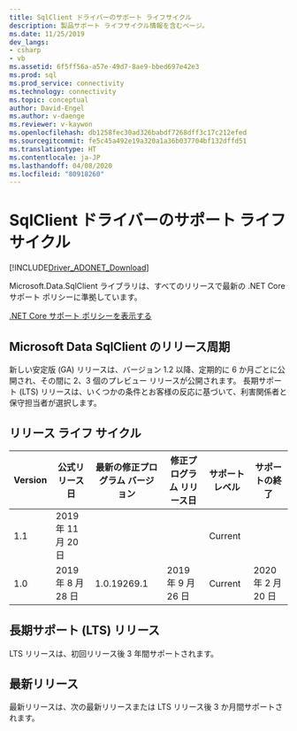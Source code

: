 ```yaml
---
title: SqlClient ドライバーのサポート ライフサイクル
description: 製品サポート ライフサイクル情報を含むページ。
ms.date: 11/25/2019
dev_langs:
- csharp
- vb
ms.assetid: 6f5ff56a-a57e-49d7-8ae9-bbed697e42e3
ms.prod: sql
ms.prod_service: connectivity
ms.technology: connectivity
ms.topic: conceptual
author: David-Engel
ms.author: v-daenge
ms.reviewer: v-kaywon
ms.openlocfilehash: db1258fec30ad326babdf7268dff3c17c212efed
ms.sourcegitcommit: fe5c45a492e19a320a1a36b037704bf132dffd51
ms.translationtype: HT
ms.contentlocale: ja-JP
ms.lasthandoff: 04/08/2020
ms.locfileid: "80918260"
---
```

# <a name="sqlclient-driver-support-lifecycle"></a>SqlClient ドライバーのサポート ライフサイクル

[!INCLUDE[Driver_ADONET_Download](../../includes/driver_adonet_download.md)]

Microsoft.Data.SqlClient ライブラリは、すべてのリリースで最新の .NET Core サポート ポリシーに準拠しています。

[.NET Core サポート ポリシーを表示する](https://dotnet.microsoft.com/platform/support/policy/dotnet-core)

## <a name="microsoftdatasqlclient-release-cadence"></a>Microsoft Data SqlClient のリリース周期

新しい安定版 (GA) リリースは、バージョン 1.2 以降、定期的に 6 か月ごとに公開され、その間に 2、3 個のプレビュー リリースが公開されます。 長期サポート (LTS) リリースは、いくつかの条件とお客様の反応に基づいて、利害関係者と保守担当者が選択します。

## <a name="release-life-cycles"></a>リリース ライフ サイクル

| Version | 公式リリース日 | 最新の修正プログラム バージョン | 修正プログラム リリース日 | サポート レベル  | サポートの終了 |
| -- | -- | -- | -- | -- | -- |
| 1.1 | 2019 年 11 月 20 日 |  |  | Current |  |
| 1.0 | 2019 年 8 月 28 日 | 1.0.19269.1 | 2019 年 9 月 26 日 | Current | 2020 年 2 月 20 日 |

## <a name="long-term-support-lts-releases"></a>長期サポート (LTS) リリース

LTS リリースは、初回リリース後 3 年間サポートされます。

## <a name="current-releases"></a>最新リリース

最新リリースは、次の最新リリースまたは LTS リリース後 3 か月間サポートされます。
